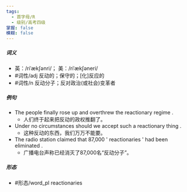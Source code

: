 ```yaml
---
tags:
  - 首字母/R
  - 级别/高考四级
掌握: false
模糊: false
---
```

##### 词义
- 英：/riˈækʃənri/； 美：/riˈækʃəneri/
- #词性/adj  反动的；保守的；[化]反应的
- #词性/n  反动分子；反对政治(或社会)变革者
##### 例句
- The people finally rose up and overthrew the reactionary regime .
	- 人们终于起来把反动的政权推翻了。
- Under no circumstances should we accept such a reactionary thing .
	- 这种反动的东西，我们万万不能要。
- The radio station claimed that 87,000 ' reactionaries ' had been eliminated .
	- 广播电台声称已经消灭了87,000名“反动分子”。
##### 形态
- #形态/word_pl reactionaries
